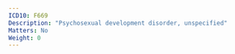 ```yaml
---
ICD10: F669
Description: "Psychosexual development disorder, unspecified"
Matters: No
Weight: 0
---
```


